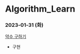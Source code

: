 # Algorithm_Learn
### 2023-01-31 (화)
[약수 구하기](https://school.programmers.co.kr/learn/courses/30/lessons/120897)
- 구현
